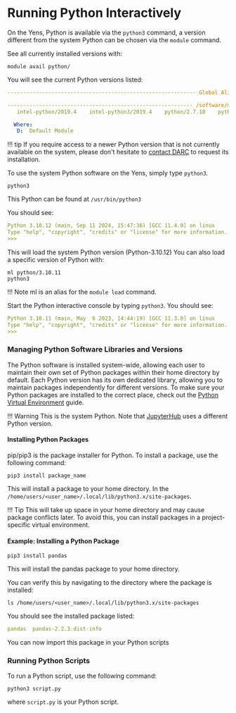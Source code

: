 # Running Python Interactively

On the Yens, Python is available via the `python3` command, a version different from the system Python can be chosen via the `module` command.

See all currently installed versions with:

```title="Terminal Input"
module avail python/
```


You will see the current Python versions listed:

```{.yaml .no-copy title="Terminal Output"}
------------------------------------------------------------ Global Aliases ------------------------------------------------------------

----------------------------------------------------------- /software/modules/Core -----------------------------------------------------
   intel-python/2019.4    intel-python3/2019.4    python/2.7.18    python/3.10.5 (D)    python/3.10.11    python/3.11.3

  Where:
   D:  Default Module
```

!!! tip
    If you require access to a newer Python version that is not currently available on the system, please don't hesitate to [contact DARC](mailto:gsb_darcresearch@stanford.edu) to request its installation.


To use the system Python software on the Yens, simply type `python3`.

```title="Terminal Input"
python3
```

This Python can be found at `/usr/bin/python3`

You should see:

```{.yaml .no-copy title="Terminal Output"} 
Python 3.10.12 (main, Sep 11 2024, 15:47:36) [GCC 11.4.0] on linux
Type "help", "copyright", "credits" or "license" for more information.
>>> 
```

This will load the system Python version (Python-3.10.12) 
You can also load a specific version of Python with:

```title="Terminal Input"   
ml python/3.10.11
python3
```
!!! Note
    ml is an alias for the `module load` command.

Start the Python interactive console by typing `python3`.
You should see:
    
```{.yaml .no-copy title="Terminal Output"} 
Python 3.10.11 (main, May  6 2023, 14:44:19) [GCC 11.3.0] on linux
Type "help", "copyright", "credits" or "license" for more information.
>>>

```

### Managing Python Software Libraries and Versions

The Python software is installed system-wide, allowing each user to maintain their own set of Python packages within their home directory by default. Each Python version has its own dedicated library, allowing you to maintain packages independently for different versions. To make sure your Python packages are installed to the correct place, check out the [Python Virtual Environment](/_user_guide/best_practices_python_env/) guide.

!!! Warning
    This is the system Python. Note that [JupyterHub](/_getting_started/jupyter) uses a different Python version.

#### Installing Python Packages
pip/pip3 is the package installer for Python. To install a package, use the following command:

```title="Terminal Input"
pip3 install package_name
```

This will install a package to your home directory. In the `/home/users/<user_name>/.local/lib/python3.x/site-packages`. 

!!! Tip
    This will take up space in your home directory and may cause package conflicts later. To avoid this, you can install packages in a project-specific virtual environment. 


#### Example: Installing a Python Package

```title="Terminal Input"
pip3 install pandas
```

This will install the pandas package to your home directory.

You can verify this by navigating to the directory where the package is installed:

```title="Terminal Input"
ls /home/users/<user_name>/.local/lib/python3.x/site-packages

```

You should see the installed package listed:

```{.yaml .no-copy title="Terminal Output"}
pandas  pandas-2.2.3.dist-info
```

You can now import this package in your Python scripts

### Running Python Scripts

To run a Python script, use the following command:

```title="Terminal Input"
python3 script.py
```
where `script.py` is your Python script.
